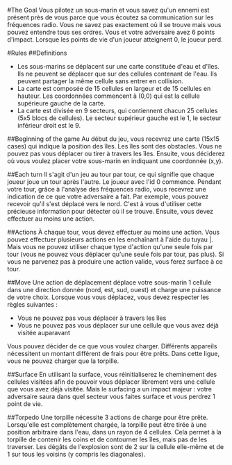 ﻿#The Goal
Vous pilotez un sous-marin et vous savez qu'un ennemi est présent près de vous parce que vous écoutez sa communication sur les fréquences radio.
Vous ne savez pas exactement où il se trouve mais vous pouvez entendre tous ses ordres.
Vous et votre adversaire avez 6 points d'impact. Lorsque les points de vie d'un joueur atteignent 0, le joueur perd.

#Rules
##Definitions

- Les sous-marins se déplacent sur une carte constituée d'eau et d'îles.
	Ils ne peuvent se déplacer que sur des cellules contenant de l'eau. Ils peuvent partager la même cellule sans entrer en collision.
- La carte est composée de 15 cellules en largeur et de 15 cellules en hauteur.
	Les coordonnées commencent à (0,0) qui est la cellule supérieure gauche de la carte.
- La carte est divisée en 9 secteurs, qui contiennent chacun 25 cellules (5x5 blocs de cellules).
Le secteur supérieur gauche est le 1, le secteur inférieur droit est le 9.

##Beginning of the game
Au début du jeu, vous recevrez une carte (15x15 cases) qui indique la position des îles.
Les îles sont des obstacles.
Vous ne pouvez pas vous déplacer ou tirer à travers les îles. Ensuite, vous déciderez où vous voulez placer votre sous-marin en indiquant une coordonnée (x,y).

##Each turn
Il s'agit d'un jeu au tour par tour, ce qui signifie que chaque joueur joue un tour après l'autre.
Le joueur avec l'id 0 commence. Pendant votre tour, grâce à l'analyse des fréquences radio, vous recevrez une indication de ce que votre adversaire a fait.
Par exemple, vous pouvez recevoir qu'il s'est déplacé vers le nord.
C'est à vous d'utiliser cette précieuse information pour détecter où il se trouve.
Ensuite, vous devez effectuer au moins une action.

##Actions
À chaque tour, vous devez effectuer au moins une action.
Vous pouvez effectuer plusieurs actions en les enchaînant à l'aide du tuyau |.
Mais vous ne pouvez utiliser chaque type d'action qu'une seule fois par tour (vous ne pouvez vous déplacer qu'une seule fois par tour, pas plus).
Si vous ne parvenez pas à produire une action valide, vous ferez surface à ce tour.

##Move
Une action de déplacement déplace votre sous-marin 1 cellule dans une direction donnée (nord, est, sud, ouest) et charge une puissance de votre choix.
Lorsque vous vous déplacez, vous devez respecter les règles suivantes :
- Vous ne pouvez pas vous déplacer à travers les îles
- Vous ne pouvez pas vous déplacer sur une cellule que vous avez déjà visitée auparavant

Vous pouvez décider de ce que vous voulez charger.
Différents appareils nécessitent un montant différent de frais pour être prêts. Dans cette ligue, vous ne pouvez charger que la torpille.

##Surface
En utilisant la surface, vous réinitialiserez le cheminement des cellules visitées afin de pouvoir vous déplacer librement vers une cellule que vous avez déjà visitée.
Mais le surfacing a un impact majeur : votre adversaire saura dans quel secteur vous faites surface et vous perdrez 1 point de vie.

##Torpedo
Une torpille nécessite 3 actions de charge pour être prête. Lorsqu'elle est complètement chargée, la torpille peut être tirée à une position arbitraire dans l'eau, dans un rayon de 4 cellules.
Cela permet à la torpille de contenir les coins et de contourner les îles, mais pas de les traverser.
Les dégâts de l'explosion sont de 2 sur la cellule elle-même et de 1 sur tous les voisins (y compris les diagonales).